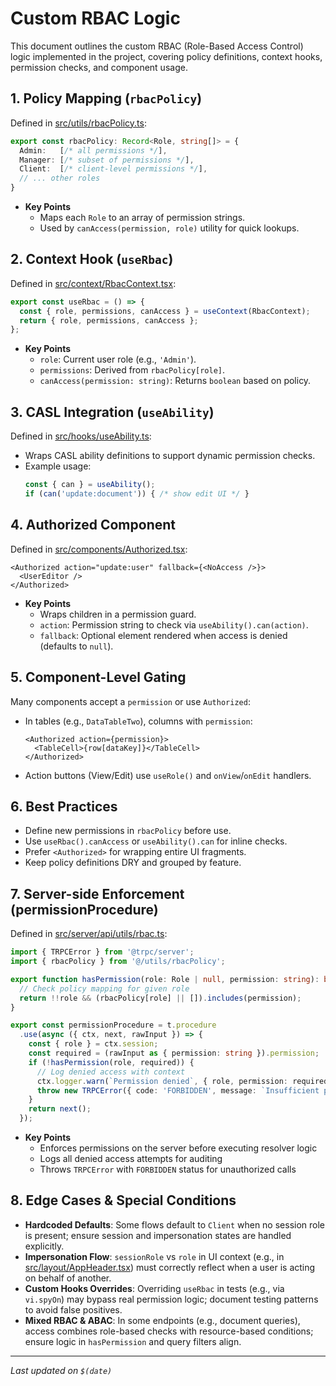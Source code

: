 # Custom RBAC Logic

This document outlines the custom RBAC (Role-Based Access Control) logic implemented in the project, covering policy definitions, context hooks, permission checks, and component usage.

## 1. Policy Mapping (`rbacPolicy`)

Defined in [src/utils/rbacPolicy.ts](src/utils/rbacPolicy.ts):
```typescript
export const rbacPolicy: Record<Role, string[]> = {
  Admin:   [/* all permissions */],
  Manager: [/* subset of permissions */],
  Client:  [/* client-level permissions */],
  // ... other roles
}
```
- **Key Points**
  - Maps each `Role` to an array of permission strings.
  - Used by `canAccess(permission, role)` utility for quick lookups.

## 2. Context Hook (`useRbac`)

Defined in [src/context/RbacContext.tsx](src/context/RbacContext.tsx):
```typescript
export const useRbac = () => {
  const { role, permissions, canAccess } = useContext(RbacContext);
  return { role, permissions, canAccess };
};
```
- **Key Points**
  - `role`: Current user role (e.g., `'Admin'`).
  - `permissions`: Derived from `rbacPolicy[role]`.
  - `canAccess(permission: string)`: Returns `boolean` based on policy.

## 3. CASL Integration (`useAbility`)

Defined in [src/hooks/useAbility.ts](src/hooks/useAbility.ts):
- Wraps CASL ability definitions to support dynamic permission checks.
- Example usage:
  ```typescript
  const { can } = useAbility();
  if (can('update:document')) { /* show edit UI */ }
  ```

## 4. Authorized Component

Defined in [src/components/Authorized.tsx](src/components/Authorized.tsx):
```tsx
<Authorized action="update:user" fallback={<NoAccess />}>
  <UserEditor />
</Authorized>
```
- **Key Points**
  - Wraps children in a permission guard.
  - `action`: Permission string to check via `useAbility().can(action)`.
  - `fallback`: Optional element rendered when access is denied (defaults to `null`).

## 5. Component-Level Gating

Many components accept a `permission` or use `Authorized`:
- In tables (e.g., `DataTableTwo`), columns with `permission`:
  ```tsx
  <Authorized action={permission}>
    <TableCell>{row[dataKey]}</TableCell>
  </Authorized>
  ```
- Action buttons (View/Edit) use `useRole()` and `onView`/`onEdit` handlers.

## 6. Best Practices

- Define new permissions in `rbacPolicy` before use.
- Use `useRbac().canAccess` or `useAbility().can` for inline checks.
- Prefer `<Authorized>` for wrapping entire UI fragments.
- Keep policy definitions DRY and grouped by feature.

## 7. Server-side Enforcement (permissionProcedure)

Defined in [src/server/api/utils/rbac.ts](src/server/api/utils/rbac.ts):
```typescript
import { TRPCError } from '@trpc/server';
import { rbacPolicy } from '@/utils/rbacPolicy';

export function hasPermission(role: Role | null, permission: string): boolean {
  // Check policy mapping for given role
  return !!role && (rbacPolicy[role] || []).includes(permission);
}

export const permissionProcedure = t.procedure
  .use(async ({ ctx, next, rawInput }) => {
    const { role } = ctx.session;
    const required = (rawInput as { permission: string }).permission;
    if (!hasPermission(role, required)) {
      // Log denied access with context
      ctx.logger.warn(`Permission denied`, { role, permission: required, userId: ctx.session.userId });
      throw new TRPCError({ code: 'FORBIDDEN', message: `Insufficient permissions: ${required}` });
    }
    return next();
  });
```
- **Key Points**
  - Enforces permissions on the server before executing resolver logic
  - Logs all denied access attempts for auditing
  - Throws `TRPCError` with `FORBIDDEN` status for unauthorized calls

## 8. Edge Cases & Special Conditions

- **Hardcoded Defaults**: Some flows default to `Client` when no session role is present; ensure session and impersonation states are handled explicitly.
- **Impersonation Flow**: `sessionRole` vs `role` in UI context (e.g., in [src/layout/AppHeader.tsx](src/layout/AppHeader.tsx)) must correctly reflect when a user is acting on behalf of another.
- **Custom Hooks Overrides**: Overriding `useRbac` in tests (e.g., via `vi.spyOn`) may bypass real permission logic; document testing patterns to avoid false positives.
- **Mixed RBAC & ABAC**: In some endpoints (e.g., document queries), access combines role-based checks with resource-based conditions; ensure logic in `hasPermission` and query filters align.

---
*Last updated on `$(date)`* 